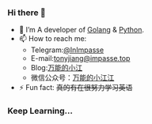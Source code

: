 ### Hi there 👋

- 🌱 I’m A developer of [Golang](https://github.com/golang/go) & [Python](https://www.python.org/).
- 📫 How to reach me: 
  - Telegram:[@InImpasse](https://t.me/InImpasse)
  - E-mail:[tonyjiang@impasse.top](mailto:tonyjiang@impasse.top)
  - Blog:[万能的小江](https://www.impasse.top)
  - 微信公众号：[万能的小江江](https://medias.impasse.top/Pictures/2021/qrcode_gzh.png)
- ⚡ Fun fact: ~~真的有在很努力学习英语~~

### Keep Learning...
